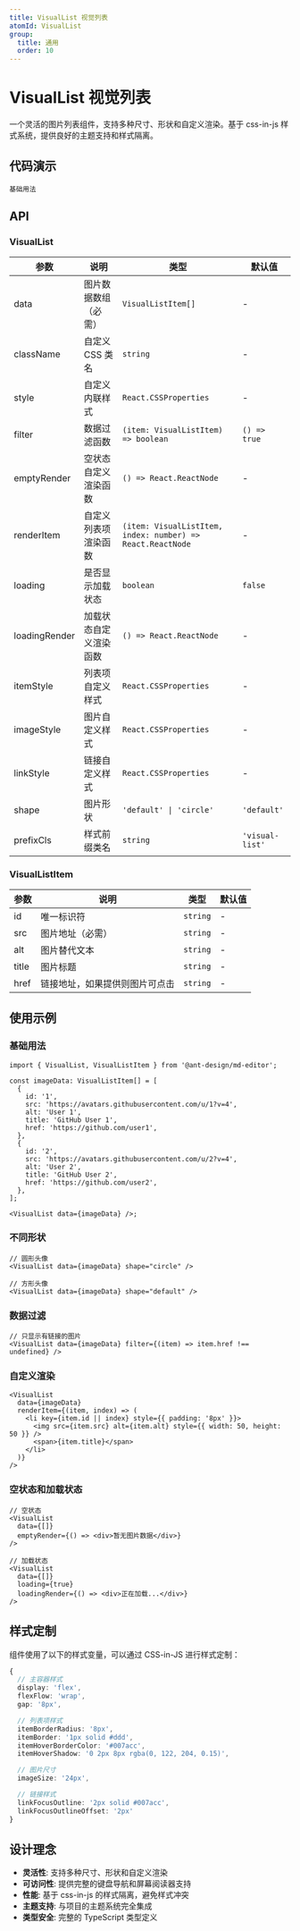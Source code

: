 ```yaml
---
title: VisualList 视觉列表
atomId: VisualList
group:
  title: 通用
  order: 10
---
```


# VisualList 视觉列表

一个灵活的图片列表组件，支持多种尺寸、形状和自定义渲染。基于 css-in-js 样式系统，提供良好的主题支持和样式隔离。

## 代码演示

<code src="../demos/visual-list.tsx">基础用法</code>

## API

### VisualList

| 参数          | 说明                   | 类型                                                       | 默认值          |
| ------------- | ---------------------- | ---------------------------------------------------------- | --------------- |
| data          | 图片数据数组（必需）   | `VisualListItem[]`                                         | -               |
| className     | 自定义 CSS 类名        | `string`                                                   | -               |
| style         | 自定义内联样式         | `React.CSSProperties`                                      | -               |
| filter        | 数据过滤函数           | `(item: VisualListItem) => boolean`                        | `() => true`    |
| emptyRender   | 空状态自定义渲染函数   | `() => React.ReactNode`                                    | -               |
| renderItem    | 自定义列表项渲染函数   | `(item: VisualListItem, index: number) => React.ReactNode` | -               |
| loading       | 是否显示加载状态       | `boolean`                                                  | `false`         |
| loadingRender | 加载状态自定义渲染函数 | `() => React.ReactNode`                                    | -               |
| itemStyle     | 列表项自定义样式       | `React.CSSProperties`                                      | -               |
| imageStyle    | 图片自定义样式         | `React.CSSProperties`                                      | -               |
| linkStyle     | 链接自定义样式         | `React.CSSProperties`                                      | -               |
| shape         | 图片形状               | `'default' \| 'circle'`                                    | `'default'`     |
| prefixCls     | 样式前缀类名           | `string`                                                   | `'visual-list'` |

### VisualListItem

| 参数  | 说明                           | 类型     | 默认值 |
| ----- | ------------------------------ | -------- | ------ |
| id    | 唯一标识符                     | `string` | -      |
| src   | 图片地址（必需）               | `string` | -      |
| alt   | 图片替代文本                   | `string` | -      |
| title | 图片标题                       | `string` | -      |
| href  | 链接地址，如果提供则图片可点击 | `string` | -      |

## 使用示例

### 基础用法

```tsx | pure
import { VisualList, VisualListItem } from '@ant-design/md-editor';

const imageData: VisualListItem[] = [
  {
    id: '1',
    src: 'https://avatars.githubusercontent.com/u/1?v=4',
    alt: 'User 1',
    title: 'GitHub User 1',
    href: 'https://github.com/user1',
  },
  {
    id: '2',
    src: 'https://avatars.githubusercontent.com/u/2?v=4',
    alt: 'User 2',
    title: 'GitHub User 2',
    href: 'https://github.com/user2',
  },
];

<VisualList data={imageData} />;
```

### 不同形状

```tsx | pure
// 圆形头像
<VisualList data={imageData} shape="circle" />

// 方形头像
<VisualList data={imageData} shape="default" />
```

### 数据过滤

```tsx | pure
// 只显示有链接的图片
<VisualList data={imageData} filter={(item) => item.href !== undefined} />
```

### 自定义渲染

```tsx | pure
<VisualList
  data={imageData}
  renderItem={(item, index) => (
    <li key={item.id || index} style={{ padding: '8px' }}>
      <img src={item.src} alt={item.alt} style={{ width: 50, height: 50 }} />
      <span>{item.title}</span>
    </li>
  )}
/>
```

### 空状态和加载状态

```tsx | pure
// 空状态
<VisualList
  data={[]}
  emptyRender={() => <div>暂无图片数据</div>}
/>

// 加载状态
<VisualList
  data={[]}
  loading={true}
  loadingRender={() => <div>正在加载...</div>}
/>
```

## 样式定制

组件使用了以下的样式变量，可以通过 CSS-in-JS 进行样式定制：

```ts
{
  // 主容器样式
  display: 'flex',
  flexFlow: 'wrap',
  gap: '8px',

  // 列表项样式
  itemBorderRadius: '8px',
  itemBorder: '1px solid #ddd',
  itemHoverBorderColor: '#007acc',
  itemHoverShadow: '0 2px 8px rgba(0, 122, 204, 0.15)',

  // 图片尺寸
  imageSize: '24px',

  // 链接样式
  linkFocusOutline: '2px solid #007acc',
  linkFocusOutlineOffset: '2px'
}
```

## 设计理念

- **灵活性**: 支持多种尺寸、形状和自定义渲染
- **可访问性**: 提供完整的键盘导航和屏幕阅读器支持
- **性能**: 基于 css-in-js 的样式隔离，避免样式冲突
- **主题支持**: 与项目的主题系统完全集成
- **类型安全**: 完整的 TypeScript 类型定义
